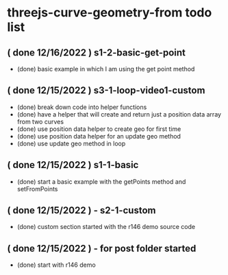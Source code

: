 # threejs-curve-geometry-from todo list

## ( done 12/16/2022 ) s1-2-basic-get-point
* (done) basic example in which I am using the get point method

## ( done 12/15/2022 ) s3-1-loop-video1-custom
* (done) break down code into helper functions
* (done) have a helper that will create and return just a position data array from two curves
* (done) use position data helper to create geo for first time
* (done) use position data helper for an update geo method
* (done) use update geo method in loop

## ( done 12/15/2022 ) s1-1-basic
* (done) start a basic example with the getPoints method and setFromPoints

## ( done 12/15/2022 ) - s2-1-custom
* (done) custom section started with the r146 demo source code

## ( done 12/15/2022 ) - for post folder started
* (done) start with r146 demo

